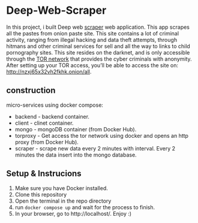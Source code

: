 # Deep-Web-Scraper

In this project, i built Deep web [scraper](https://en.wikipedia.org/wiki/Web_scraping) web application. 
This app scrapes all the pastes from onion paste site. This site contains a lot of criminal activity, ranging from illegal hacking and data theft attempts, through hitmans and other criminal services for sell and all the way to links to child pornography sites. This site resides on the darknet, and is only accessible through the [TOR network](https://en.wikipedia.org/wiki/Tor_(network)) that provides the cyber criminals with anonymity. After setting up your TOR access, you’ll be able to access the site on: http://nzxj65x32vh2fkhk.onion/all.

## construction
micro-services using docker compose:
- backend - backend container.
- client - clinet container.
- mongo - mongoDB container (from Docker Hub).
- torproxy - Get access the tor network using docker and opens an http proxy (from Docker Hub). 
- scraper - scrape new data every 2 minutes with interval. Every 2 minutes the data insert into the mongo database.

## Setup & Instrucions
1. Make sure you have Docker installed. 
2. Clone this repository
3. Open the terminal in the repo directory
4. run `docker compose up` and wait for the process to finish.
5. In your browser, go to http://localhost/. Enjoy :)
